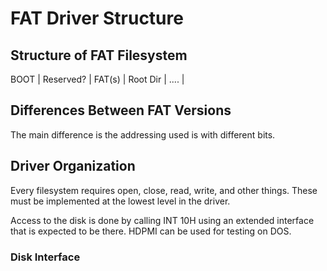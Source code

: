 # FAT Driver Structure

## Structure of FAT Filesystem

BOOT | Reserved? | FAT(s) | Root Dir | .... |

## Differences Between FAT Versions

The main difference is the addressing used is with different bits.

## Driver Organization

Every filesystem requires open, close, read, write, and other things. These must be implemented at the lowest level in the driver.

Access to the disk is done by calling INT 10H using an extended interface that is expected to be there. HDPMI can be used for testing on DOS.

### Disk Interface
